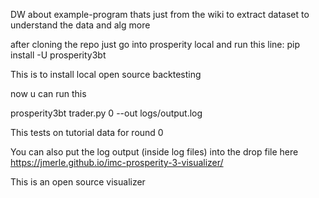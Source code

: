DW about example-program thats just from the wiki to extract dataset to understand the data and alg more

after cloning the repo just go into prosperity local and run this line: pip install -U prosperity3bt

This is to install local open source backtesting

now u can run this

prosperity3bt trader.py 0 --out logs/output.log

This tests on tutorial data for round 0

You can also put the log output (inside log files) into the drop file here https://jmerle.github.io/imc-prosperity-3-visualizer/

This is an open source visualizer

